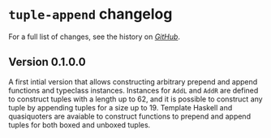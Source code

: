# `tuple-append` changelog

For a full list of changes, see the history on [*GitHub*](https://github.com/hapytex/tuple-append).

## Version 0.1.0.0

A first intial version that allows constructing arbitrary prepend and append functions and typeclass instances. Instances for `AddL` and `AddR` are defined to construct tuples with a length up to 62, and it is possible to construct any tuple by appending tuples for a size up to 19. Template Haskell and quasiquoters are avaiable to construct functions to prepend and append tuples for both boxed and unboxed tuples.
